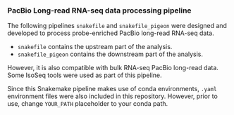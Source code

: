 ### PacBio Long-read RNA-seq data processing pipeline

The following pipelines `snakefile` and `snakefile_pigeon` were designed and developed to process probe-enriched PacBio long-read RNA-seq data. 

* `snakefile` contains the upstream part of the analysis.
* `snakefile_pigeon` contains the downstream part of the analysis.

However, it is also compatible with bulk RNA-seq PacBio long-read data. Some IsoSeq tools were used as part of this pipeline.

Since this Snakemake pipeline makes use of conda environments, `.yaml` environment files were also included in this repository. However, prior to use, change `YOUR_PATH` placeholder to your conda path.